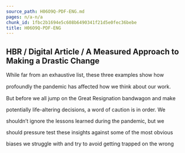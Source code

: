 ```yaml
---
source_path: H06O9Q-PDF-ENG.md
pages: n/a-n/a
chunk_id: 1fbc2b1694e5c608b6490341f21d5e0fec36bebe
title: H06O9Q-PDF-ENG
---
```

## HBR / Digital Article / A Measured Approach to Making a Drastic Change

While far from an exhaustive list, these three examples show how

profoundly the pandemic has aﬀected how we think about our work.

But before we all jump on the Great Resignation bandwagon and make

potentially life-altering decisions, a word of caution is in order. We

shouldn’t ignore the lessons learned during the pandemic, but we

should pressure test these insights against some of the most obvious

biases we struggle with and try to avoid getting trapped on the wrong
